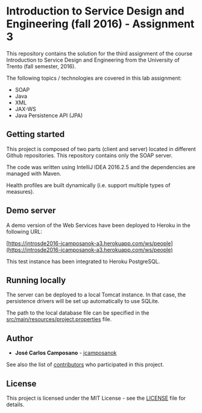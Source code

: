 # Introduction to Service Design and Engineering (fall 2016) - Assignment 3

This repository contains the solution for the third assignment of the course Introduction to Service Design and Engineering from the University of Trento (fall semester, 2016).

The following topics / technologies are covered in this lab assignment:
- SOAP
- Java
- XML
- JAX-WS
- Java Persistence API (JPA)

## Getting started

This project is composed of two parts (client and server) located in different Github repositories. This repository contains only the SOAP server.

The code was written using IntelliJ IDEA 2016.2.5 and the dependencies are managed with Maven.

Health profiles are built dynamically (i.e. support multiple types of measures).

## Demo server

A demo version of the Web Services have been deployed to Heroku in the following URL:

[https://introsde2016-jcamposanok-a3.herokuapp.com/ws/people](https://introsde2016-jcamposanok-a3.herokuapp.com/ws/people)

This test instance has been integrated to Heroku PostgreSQL.

## Running locally

The server can be deployed to a local Tomcat instance. In that case, the persistence drivers will be set up automatically to use SQLite.

The path to the local database file can be specified in the [src/main/resources/project.properties](src/main/resources/project.properties) file.

## Author

* **José Carlos Camposano** - [jcamposanok](https://github.com/jcamposanok)

See also the list of [contributors](https://github.com/jcamposanok/introsde-2016-assignment-3-server/contributors) who participated in this project.

## License

This project is licensed under the MIT License - see the [LICENSE](LICENSE) file for details.